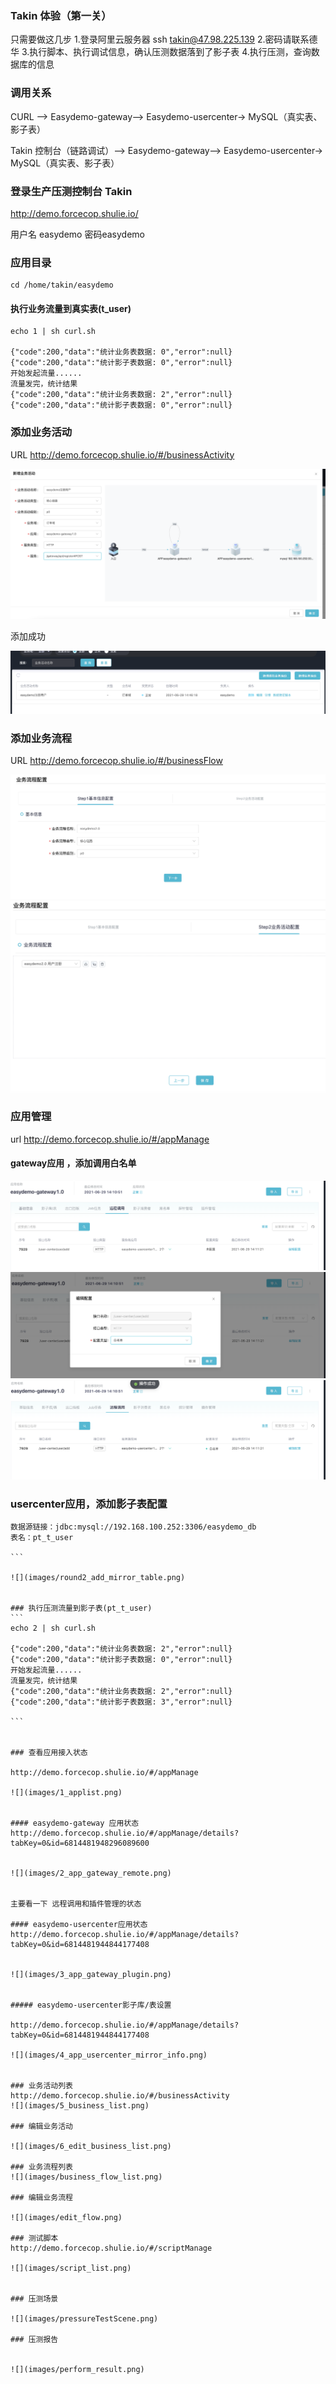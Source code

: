 ### Takin 体验（第一关） 

只需要做这几步
1.登录阿里云服务器 ssh takin@47.98.225.139
2.密码请联系德华
3.执行脚本、执行调试信息，确认压测数据落到了影子表
4.执行压测，查询数据库的信息

### 调用关系

CURL --> Easydemo-gateway--> Easydemo-usercenter-> MySQL（真实表、影子表）

Takin 控制台（链路调试）--> Easydemo-gateway--> Easydemo-usercenter-> MySQL（真实表、影子表）


### 登录生产压测控制台 Takin
http://demo.forcecop.shulie.io/  

用户名 easydemo 密码easydemo


### 应用目录
    cd /home/takin/easydemo  

#### 执行业务流量到真实表(t_user)    
```
echo 1 | sh curl.sh

{"code":200,"data":"统计业务表数据: 0","error":null}
{"code":200,"data":"统计影子表数据: 0","error":null}
开始发起流量......
流量发完，统计结果
{"code":200,"data":"统计业务表数据: 2","error":null}
{"code":200,"data":"统计影子表数据: 0","error":null}

``` 
### 添加业务活动

URL http://demo.forcecop.shulie.io/#/businessActivity


![](images/round1-add-item.png)

添加成功

![](images/round1-item-list.png)


### 添加业务流程

URL http://demo.forcecop.shulie.io/#/businessFlow


![](images/roud2_save_process_1.png)
![](images/roud2_save_process_2.png)


### 应用管理
url http://demo.forcecop.shulie.io/#/appManage

#### gateway应用 ，添加调用白名单


![](images/round1-gateway-add-white.png)
![](images/round1-gateway-add-white-2.png)
![](images/round1-gateway-add-white-3.png)


### usercenter应用，添加影子表配置

````
数据源链接：jdbc:mysql://192.168.100.252:3306/easydemo_db
表名：pt_t_user

```

![](images/round2_add_mirror_table.png)


### 执行压测流量到影子表(pt_t_user)
``` 
echo 2 | sh curl.sh

{"code":200,"data":"统计业务表数据: 2","error":null}
{"code":200,"data":"统计影子表数据: 0","error":null}
开始发起流量......
流量发完，统计结果
{"code":200,"data":"统计业务表数据: 2","error":null}
{"code":200,"data":"统计影子表数据: 3","error":null}
 
```


### 查看应用接入状态 

http://demo.forcecop.shulie.io/#/appManage

![](images/1_applist.png)


#### easydemo-gateway 应用状态
http://demo.forcecop.shulie.io/#/appManage/details?tabKey=0&id=6814481948296089600


![](images/2_app_gateway_remote.png)


主要看一下 远程调用和插件管理的状态

#### easydemo-usercenter应用状态
http://demo.forcecop.shulie.io/#/appManage/details?tabKey=0&id=6814481944844177408


![](images/3_app_gateway_plugin.png)


##### easydemo-usercenter影子库/表设置

http://demo.forcecop.shulie.io/#/appManage/details?tabKey=0&id=6814481944844177408

![](images/4_app_usercenter_mirror_info.png)


### 业务活动列表
http://demo.forcecop.shulie.io/#/businessActivity
![](images/5_business_list.png)

### 编辑业务活动

![](images/6_edit_business_list.png)

### 业务流程列表
![](images/business_flow_list.png)

### 编辑业务流程

![](images/edit_flow.png)

### 测试脚本
http://demo.forcecop.shulie.io/#/scriptManage

![](images/script_list.png)


### 压测场景

![](images/pressureTestScene.png)

### 压测报告


![](images/perform_result.png)











